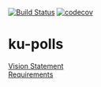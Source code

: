 [![Build Status](https://travis-ci.com/patiphan2000/ku-polls.svg?branch=master)](https://travis-ci.com/github/patiphan2000/ku-polls) [![codecov](https://codecov.io/gh/patiphan2000/ku-polls/branch/master/graph/badge.svg)](https://codecov.io/gh/patiphan2000/ku-polls)
# ku-polls

[Vision Statement](../../wiki/Vision%20Statement)</br>
[Requirements](../../wiki/Requirements)
